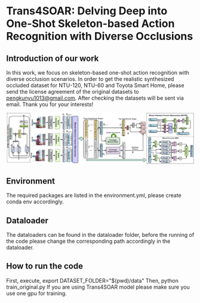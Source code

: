 # Trans4SOAR: Delving Deep into One-Shot Skeleton-based Action Recognition with Diverse Occlusions

## Introduction of our work
In this work, we focus on skeleton-based one-shot action recognition with diverse occlusion scenarios. In order to get the realistic synthesized occluded dataset for NTU-120, NTU-60 and Toyota Smart Home, please send the license agreement of the original datasets to pengkunyu1013@gmail.com. After checking the datasets will be sent via email. Thank you for your interests!

![plot](github_main.png)

## Environment
The required packages are listed in the environment.yml, please create conda env accordingly.

## Dataloader
The dataloaders can be found in the dataloader folder, before the running of the code please change the corresponding path accordingly in the dataloader.

## How to run the code
 First, execute,
 export DATASET_FOLDER="$(pwd)/data"
 Then, python train_original.py
 If you are using Trans4SOAR model please make sure you use one gpu for training.
